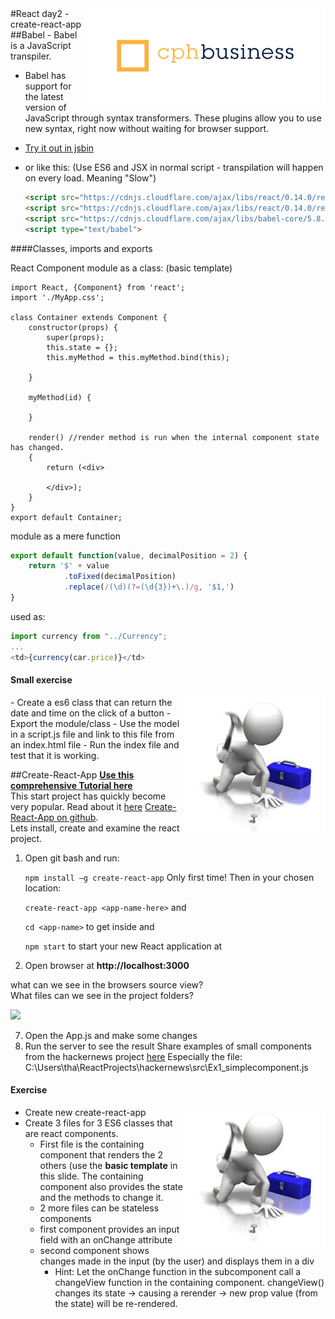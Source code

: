 <img align="right" src="../img/cphbusinessWhite.png" />  
#React day2 - create-react-app
##Babel
- Babel is a JavaScript transpiler.  

- Babel has support for the latest version of JavaScript through syntax transformers. These plugins allow you to use new syntax, right now without waiting for browser support.

- [Try it out in jsbin](https://jsbin.com/segovevafu/1/edit?html,js,console,output)

- or like this:  (Use ES6 and JSX in normal script - transpilation will happen on every load. Meaning "Slow")

  ```html
  <script src="https://cdnjs.cloudflare.com/ajax/libs/react/0.14.0/react.js"></script>
  <script src="https://cdnjs.cloudflare.com/ajax/libs/react/0.14.0/react-dom.js"></script>
  <script src="https://cdnjs.cloudflare.com/ajax/libs/babel-core/5.8.23/browser.min.js"></script>
  <script type="text/babel">

  ```


####Classes, imports and exports

React Component module as a class: (basic template)

```react
import React, {Component} from 'react';
import './MyApp.css';

class Container extends Component {
    constructor(props) {
        super(props);
        this.state = {};
        this.myMethod = this.myMethod.bind(this);

    }

    myMethod(id) {

    }

    render() //render method is run when the internal component state has changed.
    {
        return (<div>

        </div>);
    }
}
export default Container;
```

module as a mere function

```javascript
export default function(value, decimalPosition = 2) {
    return '$' + value
            .toFixed(decimalPosition)
            .replace(/(\d)(?=(\d{3})+\.)/g, '$1,')
}
```

used as:

```javascript
import currency from "../Currency";
...
<td>{currency(car.price)}</td>
```

#### Small exercise

<img align="right" src="../img/hammer.jpg" /> 
- Create a es6 class that can return the date and time on the click of a button
- Export the module/class
- Use the model in a script.js file and link to this file from an index.html file
- Run the index file and test that it is working.





##Create-React-App
[**Use this comprehensive Tutorial here**](https://medium.com/@diamondgfx/learning-react-with-create-react-app-part-1-a12e1833fdc#.afqy5jr7d)  
This start project has quickly become very popular. Read about it [here](http://andrewhfarmer.com/create-react-app/)
[Create-React-App on github](https://github.com/facebookincubator/create-react-app#getting-started).  
Lets install, create and examine the react project.  
1. Open git bash and run:    

   `npm install –g create-react-app` Only first time! Then in your chosen location:  

   `create-react-app <app-name-here>` and  

   `cd <app-name>` to get inside and  

   `npm start` to start your new React application at  
2. Open browser at **http://localhost:3000**  

what can we see in the browsers source view?  
What files can we see in the project folders?  


![](http://www.tutorialsavvy.com/wp-content/uploads/2016/07/image6_thumb.png)

7. Open the App.js and make some changes
8. Run the server to see the result 
   Share examples of small components from the hackernews project [here](Ex1_simplecomponent.js)
   Especially the file: C:\Users\tha\ReactProjects\hackernews\src\Ex1_simplecomponent.js

#### Exercise

<img align="right" src="../img/hammer.jpg" /> 

- Create new create-react-app
- Create 3 files for 3 ES6 classes that are react components.
  - First file is the containing component that renders the 2 others (use the **basic template** in this slide. The containing component also provides the state and the methods to change it.
  -  2 more files can be stateless components
    - first component provides an input field with an onChange attribute
    - second component shows changes made in the input (by the user) and displays them in a div
      - Hint: Let the onChange function in the subcomponent call a changeView function in the containing component. changeView() changes its state -> causing a rerender -> new prop value (from the state) will be re-rendered.